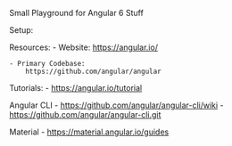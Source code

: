 Small Playground for Angular 6 Stuff

Setup:

Resources:
    - Website:
        https://angular.io/
        
    - Primary Codebase: 
        https://github.com/angular/angular

Tutorials:
    - https://angular.io/tutorial


Angular CLI
    - https://github.com/angular/angular-cli/wiki
    - https://github.com/angular/angular-cli.git

Material 
    - https://material.angular.io/guides

